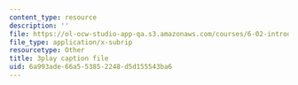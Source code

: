 ```yaml
---
content_type: resource
description: ''
file: https://ol-ocw-studio-app-qa.s3.amazonaws.com/courses/6-02-introduction-to-eecs-ii-digital-communication-systems-fall-2012/6a993ade66a553852248d5d155543ba6_xa38Q2_pnlQ.srt
file_type: application/x-subrip
resourcetype: Other
title: 3play caption file
uid: 6a993ade-66a5-5385-2248-d5d155543ba6
---
```

